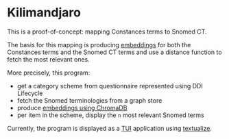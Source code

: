 # Kilimandjaro

This is a proof-of-concept: mapping Constances terms to Snomed CT.

The basis for this mapping is producing [embeddings](https://huggingface.co/blog/getting-started-with-embeddings) for both the Constances terms and the Snomed CT terms and use a distance function to fetch the most relevant ones.

More precisely, this program:

- get a category scheme from questionnaire represented using DDI Lifecycle
- fetch the Snomed terminologies from a graph store
- produce [embeddings using ChromaDB](https://docs.trychroma.com)
- per item in the scheme, display the `n` most relevant Snomed terms

Currently, the program is displayed as a [TUI](https://en.wikipedia.org/wiki/Text-based_user_interface) application using [textualize](https://textual.textualize.io).
